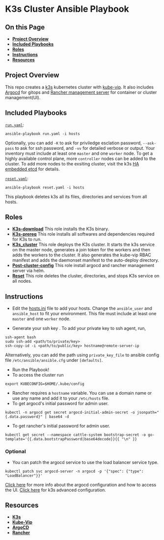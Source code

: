 # K3s Cluster Ansible Playbook

## On this Page
- [**Project Overview**](#project)
- [**Included Playbooks**](#ip)
- [**Roles**](#roles)
- [**Instructions**](#instructions)
- [**Resources**](#res)

## Project Overview <a id='project'></a>
This repo creates a [k3s](https://docs.k3s.io/) kubernetes cluster with [kube-vip](https://kube-vip.io/docs/installation/). It also includes [Argocd](https://argo-cd.readthedocs.io/en/stable/) for gitops and [Rancher management server](https://ranchermanager.docs.rancher.com/v2.5/pages-for-subheaders/install-upgrade-on-a-kubernetes-cluster) for container or cluster management(UI).


## Included Playbooks <a id='ip'></a>
[`run.yaml`](run.yaml):
```ShellSession
ansible-playbook run.yaml -i hosts
``` 
Optionally, you can add `-K` to ask for priviledge esclation password, `--ask-pass` to ask for ssh password, and `-vv` for detailed verbose or output.
Your inventory must include at least one `master` and one `worker` node. To get a highly available control plane, more `controller` nodes can be added to the cluster. To add more nodes to the exsiting cluster, visit the k3s [HA embedded etcd](https://docs.k3s.io/datastore/ha-embedded) for details.

[`reset.yaml`](reset.yaml):
```ShellSession
ansible-playbook reset.yaml -i hosts
```
This playbook deletes k3s all its files, directories and services from all hosts.

## Roles <a id='roles'></a>
* [**K3s-download**](roles/k3s-download)
This role installs the K3s binary. 
* [**K3s-prereq**](roles/k3s-prereq)
This role installs all softwares and dependencies required for K3s to run.
* [**K3s_cluster**](roles/k3s_cluster)
This role deploys the K3s cluster. It starts the k3s service on the master node, generates a join token for the workers and then adds the workers to the cluster. It also generates the kube-vip RBAC manifest and adds the daemonset manifest to the auto-deploy directory.
* [**Post-cluster-config**](roles/post-cluster-config)
This role install argocd and rancher management server via helm. 
* [**Reset**](roles/reset)
This role deletes the cluster, directories, and stops K3s service on all nodes.

## Instructions <a id='instructions'></a>
- Edit the [hosts.ini](hosts.ini) file to add your hosts. Change the `ansible_user` and `ansible_host` to fit your environment. This file must include at least one `master` and one `worker` node.

- Generate your ssh key . To add your private key to ssh agent, run, 
```ShellSession
ssh-agent bash
sudo ssh-add <path/to/private/key>
ssh-copy-id -i <path/to/public/key> hostname@remote-server-ip
``` 
Alternatively, you can add the path using `private_key_file` to ansible config file `/etc/ansible/ansible.cfg` under `[defaults]`.
- Run the Playbook!
- To access the cluster run 
``` ShellSession
export KUBECONFIG=$HOME/.kube/config
``` 

- Rancher requires a `hostname` variable. You can use a domain name or use any name and add it to your `/etc/hosts` file.
- To get argocd's initial password for admin user. 
```ShellSession
kubectl -n argocd get secret argocd-initial-admin-secret -o jsonpath="{.data.password}" | base64 -d
``` 

- To get rancher's initial password for admin user. 
```ShellSession
kubectl get secret --namespace cattle-system bootstrap-secret -o go-template='{{.data.bootstrapPassword|base64decode}}{{ "\n" }}
``` 

### Optional

- You can patch the argocd service to use the load balancer service type.
```ShellSession
kubectl patch svc argocd-server -n argocd -p '{"spec": {"type": "LoadBalancer"}}'
``` 
[Click here](https://argo-cd.readthedocs.io/en/stable/getting_started/) for more info about the argocd configuration and how to access the UI. 
[Click here](https://docs.k3s.io/advanced) for k3s advanced configuration.

## Resources <a id='res'></a>
- [**K3s**](https://docs.K3sproject.io/v1.23.6+K3s.2/)
- [**Kube-Vip**](https://kube-vip.io/docs/usage/k3s/)
- [**ArgoCD**](https://argo-cd.readthedocs.io/en/stable/)
-  [**Rancher**](https://ranchermanager.docs.rancher.com/v2.5/pages-for-subheaders/install-upgrade-on-a-kubernetes-cluster)
